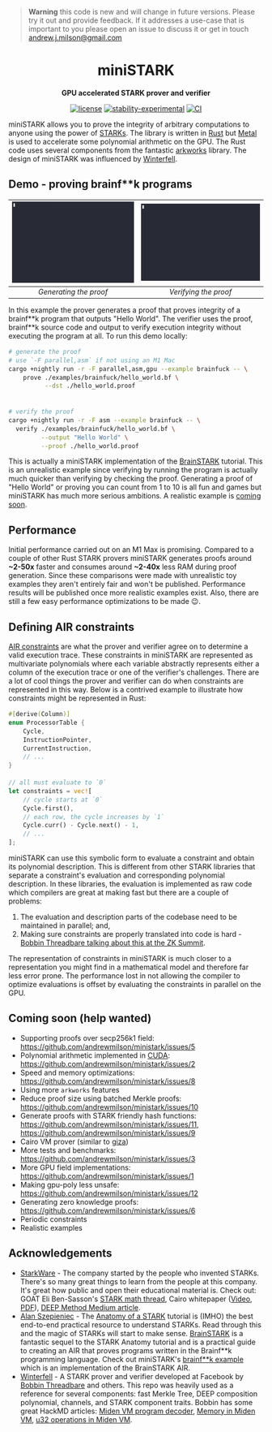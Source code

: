 > **Warning**
> this code is new and will change in future versions. Please try it out and provide feedback. If it addresses a use-case that is important to you please open an issue to discuss it or get in touch [andrew.j.milson@gmail.com](mailto:andrew.j.milson@gmail.com)

<div align="center">

# miniSTARK

**GPU accelerated STARK prover and verifier**

[![license](https://img.shields.io/badge/license-MIT-blue.svg)](https://github.com/andrewmilson/mini-stark/blob/main/LICENSE)
[![stability-experimental](https://img.shields.io/badge/stability-experimental-orange.svg)](https://github.com/mkenney/software-guides/blob/master/STABILITY-BADGES.md#experimental)
[![CI](https://github.com/andrewmilson/ministark/actions/workflows/ci.yml/badge.svg)](https://github.com/andrewmilson/ministark/actions/workflows/ci.yml)


</div>

miniSTARK allows you to prove the integrity of arbitrary computations to anyone using the power of [STARKs](https://starkware.co/stark/). The library is written in [Rust](https://www.rust-lang.org/) but [Metal](https://developer.apple.com/metal/) is used to accelerate some polynomial arithmetic on the GPU. The Rust code uses several components from the fantastic [arkworks](https://github.com/arkworks-rs) library. The design of miniSTARK was influenced by [Winterfell](https://github.com/novifinancial/winterfell).

## Demo - proving brainf**k programs

| ![Generating a proof](prover.gif) | ![Verifying a proof](verifier.gif) |
|:--:|:--:|
| *Generating the proof* | *Verifying the proof* 

In this example the prover generates a proof that proves integrity of a brainf**k program that outputs "Hello World". The verifier uses the proof, brainf\*\*k source code and output to verify execution integrity without executing the program at all. To run this demo locally:

```bash
# generate the proof
# use `-F parallel,asm` if not using an M1 Mac
cargo +nightly run -r -F parallel,asm,gpu --example brainfuck -- \
    prove ./examples/brainfuck/hello_world.bf \
          --dst ./hello_world.proof


# verify the proof
cargo +nightly run -r -F asm --example brainfuck -- \
  verify ./examples/brainfuck/hello_world.bf \
         --output "Hello World" \
         --proof ./hello_world.proof 
```

This is actually a miniSTARK implementation of the [BrainSTARK](https://aszepieniec.github.io/stark-brainfuck/brainfuck) tutorial. This is an unrealistic example since verifying by running the program is actually much quicker than verifying by checking the proof. Generating a proof of "Hello World" or proving you can count from 1 to 10 is all fun and games but miniSTARK has much more serious ambitions. A realistic example is [coming soon](#coming-soon).

## Performance

Initial performance carried out on an M1 Max is promising. Compared to a couple of other Rust STARK provers miniSTARK generates proofs around **~2-50x** faster and consumes around **~2-40x** less RAM during proof generation. Since these comparisons were made with unrealistic toy examples they aren't entirely fair and won't be published. Performance results will be published once more realistic examples exist. Also, there are still a few easy performance optimizations to be made 😉.

## Defining AIR constraints

[AIR constraints](https://medium.com/starkware/arithmetization-i-15c046390862) are what the prover and verifier agree on to determine a valid execution trace. These constraints in miniSTARK are represented as multivariate polynomials where each variable abstractly represents either a column of the execution trace or one of the verifier's challenges. There are a lot of cool things the prover and verifier can do when constraints are represented in this way. Below is a contrived example to illustrate how constraints might be represented in Rust:

```rust
#[derive(Column)]
enum ProcessorTable {
    Cycle,
    InstructionPointer,
    CurrentInstruction,
    // ...
}

// all must evaluate to `0`
let constraints = vec![
    // cycle starts at `0`
    Cycle.first(),
    // each row, the cycle increases by `1`
    Cycle.curr() - Cycle.next() - 1,
    // ...
];
```

miniSTARK can use this symbolic form to evaluate a constraint and obtain its polynomial description. This is different from other STARK libraries that separate a constraint's evaluation and corresponding polynomial description. In these libraries, the evaluation is implemented as raw code which compilers are great at making fast but there are a couple of problems:

1. The evaluation and description parts of the codebase need to be maintained in parallel; and,
2. Making sure constraints are properly translated into code is hard - [Bobbin Threadbare talking about this at the ZK Summit](https://www.youtube.com/watch?v=81UAaiIgIYA&t=1383s).

The representation of constraints in miniSTARK is much closer to a representation you might find in a mathematical model and therefore far less error prone. The performance lost in not allowing the compiler to optimize evaluations is offset by evaluating the constraints in parallel on the GPU.


<h2 id="coming-soon">Coming soon (help wanted)</h2>

- Supporting proofs over secp256k1 field: <https://github.com/andrewmilson/ministark/issues/5>
- Polynomial arithmetic implemented in [CUDA](https://en.wikipedia.org/wiki/CUDA): <https://github.com/andrewmilson/ministark/issues/2>
- Speed and memory optimizations: <https://github.com/andrewmilson/ministark/issues/8>
- Using more `arkworks` features
- Reduce proof size using batched Merkle proofs: <https://github.com/andrewmilson/ministark/issues/10>
- Generate proofs with STARK friendly hash functions: <https://github.com/andrewmilson/ministark/issues/11>, <https://github.com/andrewmilson/ministark/issues/9>
- Cairo VM prover (similar to [giza](https://github.com/maxgillett/giza))
- More tests and benchmarks: <https://github.com/andrewmilson/ministark/issues/3>
- More GPU field implementations: <https://github.com/andrewmilson/ministark/issues/1>
- Making gpu-poly less unsafe: <https://github.com/andrewmilson/ministark/issues/12>
- Generating zero knowledge proofs: <https://github.com/andrewmilson/ministark/issues/6>
- Periodic constraints
- Realistic examples

## Acknowledgements

- [StarkWare](https://starkware.co/) - The company started by the people who invented STARKs. There's so many great things to learn from the people at this company. It's great how public and open their educational material is. Check out: GOAT Eli Ben-Sasson's [STARK math thread](https://twitter.com/EliBenSasson/status/1578380154476208131), Cairo whitepaper ([Video](https://www.youtube.com/watch?v=DTVn0oYLVsE), [PDF](https://eprint.iacr.org/2021/1063.pdf)), [DEEP Method Medium article](https://medium.com/starkware/starkdex-deep-dive-the-stark-core-engine-497942d0f0ab).
- [Alan Szepieniec](https://twitter.com/aszepieniec?lang=en) - The [Anatomy of a STARK](https://aszepieniec.github.io/stark-anatomy/) tutorial is (IMHO) the best end-to-end practical resource to understand STARKs. Read through this and the magic of STARKs will start to make sense. [BrainSTARK](https://aszepieniec.github.io/stark-brainfuck/brainfuck) is a fantastic sequel to the STARK Anatomy tutorial and is a practical guide to creating an AIR that proves programs written in the Brainf**k programming language. Check out miniSTARK's [brainf\*\*k example](examples/brainfuck/) which is an implementation of the BrainSTARK AIR.
- [Winterfell](https://github.com/novifinancial/winterfell) - A STARK prover and verifier developed at Facebook by [Bobbin Threadbare](https://twitter.com/bobbinth) and others. This repo was heavily used as a reference for several components: fast Merkle Tree, DEEP composition polynomial, channels, and STARK component traits. Bobbin has some great HackMD articles: [Miden VM program decoder](https://hackmd.io/_aaDBzbWRz6EwQQRtK1pzw), [Memory in Miden VM](https://hackmd.io/@bobbinth/HJr56BKKt), [u32 operations in Miden VM](https://hackmd.io/NC-yRmmtRQSvToTHb96e8Q#u32-operations-in-Miden-VM).